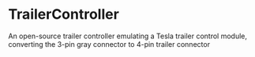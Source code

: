 # TrailerController
An open-source trailer controller emulating a Tesla trailer control module, converting the 3-pin gray connector to 4-pin trailer connector
